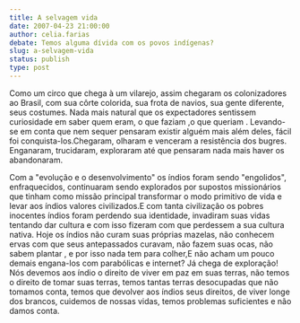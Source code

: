 ```yaml
---
title: A selvagem vida
date: 2007-04-23 21:00:00
author: celia.farias
debate: Temos alguma dívida com os povos indígenas?
slug: a-selvagem-vida
status: publish 
type: post
---
```


  

 Como um circo que chega à um vilarejo, assim chegaram os colonizadores ao Brasil, com sua côrte colorida, sua frota de navios, sua gente diferente, seus costumes. Nada mais natural que os expectadores sentissem curiosidade em saber quem eram, o que faziam ,o que queriam . Levando- se em conta que nem sequer pensaram existir alguém mais além deles, fácil foi conquista-los.Chegaram, olharam e venceram a resistência dos bugres. Enganaram, trucidaram, exploraram até que pensaram nada mais haver os abandonaram.   

Com a "evolução e o desenvolvimento" os índios foram sendo "engolidos", enfraquecidos, continuaram sendo explorados por supostos missionários que tinham como missão principal transformar o modo primitivo de vida e levar aos índios valores civilizados.E com tanta civilização os pobres inocentes índios foram perdendo sua identidade, invadiram suas vidas tentando dar cultura e com isso fizeram com que perdessem a sua cultura nativa. Hoje os índios não curam suas próprias mazelas, não conhecem ervas com que seus antepassados curavam, não fazem suas ocas, não sabem plantar , e por isso nada tem para colher,E não acham um pouco demais engana-los com parabólicas e internet? Já chega de exploração! Nós devemos aos índio o direito de viver em paz em suas terras, não temos o direito de tomar suas terras, temos tantas terras desocupadas que não tomamos conta, temos que devolver aos índios seus direitos, de viver longe dos brancos, cuidemos de nossas vidas, temos problemas suficientes e não damos conta.
